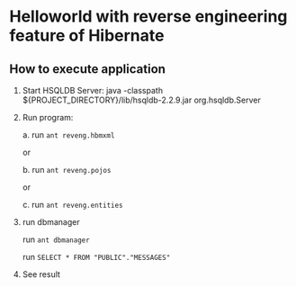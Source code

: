 # Helloworld with reverse engineering feature of Hibernate

## How to execute application

1.  Start HSQLDB Server: java -classpath ${PROJECT_DIRECTORY}/lib/hsqldb-2.2.9.jar org.hsqldb.Server

2.  Run program:
    
    a.  run `ant reveng.hbmxml`  
    
    or
    
    b.  run `ant reveng.pojos`
	
	or
	
	c.  run `ant reveng.entities`
    
3.  run dbmanager
    
    run `ant dbmanager`
    
    run `SELECT * FROM "PUBLIC"."MESSAGES"`
    
4.  See result